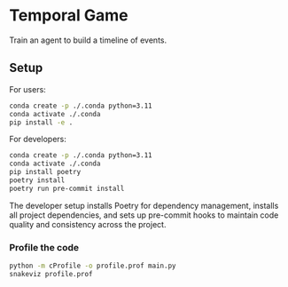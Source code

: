 # Temporal Game

Train an agent to build a timeline of events.

## Setup

For users:

```sh
conda create -p ./.conda python=3.11
conda activate ./.conda
pip install -e .
```

For developers:

```sh
conda create -p ./.conda python=3.11
conda activate ./.conda
pip install poetry
poetry install
poetry run pre-commit install
```

The developer setup installs Poetry for dependency management, installs all project dependencies, and sets up pre-commit hooks to maintain code quality and consistency across the project.


### Profile the code

```sh
python -m cProfile -o profile.prof main.py
snakeviz profile.prof
```
